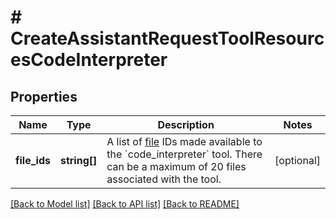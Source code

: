 # # CreateAssistantRequestToolResourcesCodeInterpreter

## Properties

Name | Type | Description | Notes
------------ | ------------- | ------------- | -------------
**file_ids** | **string[]** | A list of [file](/docs/api-reference/files) IDs made available to the &#x60;code_interpreter&#x60; tool. There can be a maximum of 20 files associated with the tool. | [optional]

[[Back to Model list]](../../README.md#models) [[Back to API list]](../../README.md#endpoints) [[Back to README]](../../README.md)
